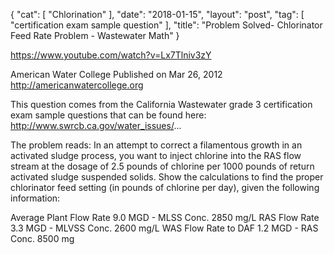 {
   "cat": [
      "Chlorination"
   ],
   "date": "2018-01-15",
   "layout": "post",
   "tag": [
      "certification exam sample question"
   ],
   "title": "Problem Solved- Chlorinator Feed Rate Problem - Wastewater Math"
}

https://www.youtube.com/watch?v=Lx7Tlniv3zY

American Water College
Published on Mar 26, 2012
http://americanwatercollege.org

This question comes from the California Wastewater grade 3 certification exam sample questions that can be found here: http://www.swrcb.ca.gov/water_issues/...

The problem reads: 
In an attempt to correct a filamentous growth in an activated sludge process, you want to inject chlorine into the RAS flow stream at the dosage of 2.5 pounds of chlorine per 1000 pounds of return activated sludge suspended solids.  Show the calculations to find the proper chlorinator feed setting (in pounds of chlorine per day), given the following 
information:

Average Plant Flow Rate 9.0 MGD - MLSS Conc. 2850 mg/L
RAS Flow Rate 3.3 MGD - MLVSS Conc. 2600 mg/L
WAS Flow Rate to DAF 1.2 MGD - RAS Conc. 8500 mg